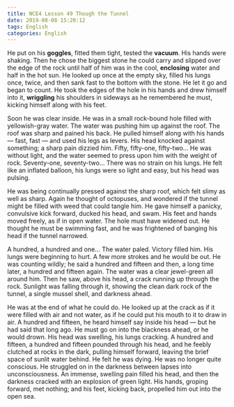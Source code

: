 ```yaml
---
title: NCE4 Lesson 49 Though the Tunnel
date: 2019-08-08 15:20:12
tags: English
categories: English
---
```



He put on his **goggles**, fitted them tight, tested the **vacuum**. His hands were shaking. Then he chose the biggest stone he could carry and slipped over the edge of the rock until half of him was in the cool, **enclosing** water and half in the hot sun. He looked up once at the empty sky, filled his lungs once, twice, and then sank fast to the bottom with the stone. He let it go and began to count. He took the edges of the hole in his hands and drew himself into it, **wriggling** his shoulders in sideways as he remembered he must, kicking himself along with his feet.


Soon he was clear inside. He was in a small rock-bound hole filled with yellowish-gray water. The water was pushing him up against the roof. The roof was sharp and pained his back. He pulled himself along with his hands — fast, fast — and used his legs as levers. His head knocked against something; a sharp pain dizzied him. Fifty, fifty-one, fifty-two... He was without light, and the water seemed to press upon him with the weight of rock. Seventy-one, seventy-two... There was no strain on his lungs. He felt like an inflated balloon, his lungs were so light and easy, but his head was pulsing.


He was being continually pressed against the sharp roof, which felt slimy as well as sharp. Again he thought of octopuses, and wondered if the tunnel might be filled with weed that could tangle him. He gave himself a panicky, convulsive kick forward, ducked his head, and swam. His feet and hands moved freely, as if in open water. The hole must have widened out. He thought he must be swimming fast, and he was frightened of banging his head if the tunnel narrowed.


A hundred, a hundred and one... The water paled. Victory filled him. His lungs were beginning to hurt. A few more strokes and he would be out. He was counting wildly; he said a hundred and fifteen and then, a long time later, a hundred and fifteen again. The water was a clear jewel-green all around him. Then he saw, above his head, a crack running up through the rock. Sunlight was falling through it, showing the clean dark rock of the tunnel, a single mussel shell, and darkness ahead.


He was at the end of what he could do. He looked up at the crack as if it were filled with air and not water, as if he could put his mouth to it to draw in air. A hundred and fifteen, he heard himself say inside his head — but he had said that long ago. He must go on into the blackness ahead, or he would drown. His head was swelling, his lungs cracking. A hundred and fifteen, a hundred and fifteen pounded through his head, and he feebly clutched at rocks in the dark, pulling himself forward, leaving the brief space of sunlit water behind. He felt he was dying. He was no longer quite conscious. He struggled on in the darkness between lapses into unconsciousness. An immense, swelling pain filled his head, and then the darkness cracked with an explosion of green light. His hands, groping forward, met nothing; and his feet, kicking back, propelled him out into the open sea.







